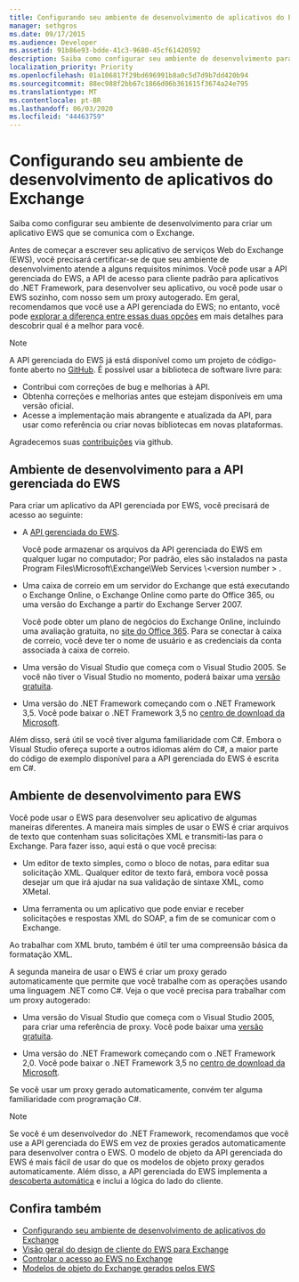 ```yaml
---
title: Configurando seu ambiente de desenvolvimento de aplicativos do Exchange
manager: sethgros
ms.date: 09/17/2015
ms.audience: Developer
ms.assetid: 91b86e93-bdde-41c3-9680-45cf61420592
description: Saiba como configurar seu ambiente de desenvolvimento para criar um aplicativo EWS que se comunica com o Exchange.
localization_priority: Priority
ms.openlocfilehash: 01a106817f29bd696991b8a0c5d7d9b7dd420b94
ms.sourcegitcommit: 88ec988f2bb67c1866d06b361615f3674a24e795
ms.translationtype: MT
ms.contentlocale: pt-BR
ms.lasthandoff: 06/03/2020
ms.locfileid: "44463759"
---
```

# <a name="setting-up-your-exchange-application-development-environment"></a>Configurando seu ambiente de desenvolvimento de aplicativos do Exchange

Saiba como configurar seu ambiente de desenvolvimento para criar um aplicativo EWS que se comunica com o Exchange.
  
Antes de começar a escrever seu aplicativo de serviços Web do Exchange (EWS), você precisará certificar-se de que seu ambiente de desenvolvimento atende a alguns requisitos mínimos. Você pode usar a API gerenciada do EWS, a API de acesso para cliente padrão para aplicativos do .NET Framework, para desenvolver seu aplicativo, ou você pode usar o EWS sozinho, com nosso sem um proxy autogerado. Em geral, recomendamos que você use a API gerenciada do EWS; no entanto, você pode [explorar a diferença entre essas duas opções](ews-client-design-overview-for-exchange.md) em mais detalhes para descobrir qual é a melhor para você. 
  
> [!NOTE]
> A API gerenciada do EWS já está disponível como um projeto de código-fonte aberto no [GitHub](https://github.com/officedev/ews-managed-api). É possível usar a biblioteca de software livre para: 
> - Contribui com correções de bug e melhorias à API. 
> - Obtenha correções e melhorias antes que estejam disponíveis em uma versão oficial. 
> - Acesse a implementação mais abrangente e atualizada da API, para usar como referência ou criar novas bibliotecas em novas plataformas. 
> 
>  Agradecemos suas [contribuições](https://github.com/OfficeDev/ews-managed-api/blob/master/CONTRIBUTING.md) via github. 
  
## <a name="development-environment-for-the-ews-managed-api"></a>Ambiente de desenvolvimento para a API gerenciada do EWS
<a name="bk_EWSMA"> </a>

Para criar um aplicativo da API gerenciada por EWS, você precisará de acesso ao seguinte:
  
- A [API gerenciada do EWS](https://aka.ms/ews-managed-api-readme). 
    
    Você pode armazenar os arquivos da API gerenciada do EWS em qualquer lugar no computador; Por padrão, eles são instalados na pasta Program Files\Microsoft\Exchange\Web Services \\<version number \> .
    
- Uma caixa de correio em um servidor do Exchange que está executando o Exchange Online, o Exchange Online como parte do Office 365, ou uma versão do Exchange a partir do Exchange Server 2007. 
    
    Você pode obter um plano de negócios do Exchange Online, incluindo uma avaliação gratuita, no [site do Office 365](https://office.microsoft.com/business/compare-office-365-for-business-plans-FX102918419.aspx#fbid=1tsGNIE7e3a). Para se conectar à caixa de correio, você deve ter o nome de usuário e as credenciais da conta associada à caixa de correio.

    
- Uma versão do Visual Studio que começa com o Visual Studio 2005. Se você não tiver o Visual Studio no momento, poderá baixar uma [versão gratuita](https://visualstudio.microsoft.com/).
    
- Uma versão do .NET Framework começando com o .NET Framework 3,5. Você pode baixar o .NET Framework 3,5 no [centro de download da Microsoft](https://go.microsoft.com/fwlink/?LinkId=191777).
    
Além disso, será útil se você tiver alguma familiaridade com C#. Embora o Visual Studio ofereça suporte a outros idiomas além do C#, a maior parte do código de exemplo disponível para a API gerenciada do EWS é escrita em C#.
  
## <a name="development-environment-for-ews"></a>Ambiente de desenvolvimento para EWS
<a name="bk_EWS"> </a>

Você pode usar o EWS para desenvolver seu aplicativo de algumas maneiras diferentes. A maneira mais simples de usar o EWS é criar arquivos de texto que contenham suas solicitações XML e transmiti-las para o Exchange. Para fazer isso, aqui está o que você precisa: 
  
- Um editor de texto simples, como o bloco de notas, para editar sua solicitação XML. Qualquer editor de texto fará, embora você possa desejar um que irá ajudar na sua validação de sintaxe XML, como XMetal.
    
- Uma ferramenta ou um aplicativo que pode enviar e receber solicitações e respostas XML do SOAP, a fim de se comunicar com o Exchange.
    
Ao trabalhar com XML bruto, também é útil ter uma compreensão básica da formatação XML.
  
A segunda maneira de usar o EWS é criar um proxy gerado automaticamente que permite que você trabalhe com as operações usando uma linguagem .NET como C#. Veja o que você precisa para trabalhar com um proxy autogerado:
  
- Uma versão do Visual Studio que começa com o Visual Studio 2005, para criar uma referência de proxy. Você pode baixar uma [versão gratuita](https://visualstudio.microsoft.com/).
    
- Uma versão do .NET Framework começando com o .NET Framework 2,0. Você pode baixar o .NET Framework 3,5 no [centro de download da Microsoft](https://go.microsoft.com/fwlink/?LinkId=191777).
    
Se você usar um proxy gerado automaticamente, convém ter alguma familiaridade com programação C#.
  
> [!NOTE]
> Se você é um desenvolvedor do .NET Framework, recomendamos que você use a API gerenciada do EWS em vez de proxies gerados automaticamente para desenvolver contra o EWS. O modelo de objeto da API gerenciada do EWS é mais fácil de usar do que os modelos de objeto proxy gerados automaticamente. Além disso, a API gerenciada do EWS implementa a [descoberta automática](autodiscover-for-exchange.md) e inclui a lógica do lado do cliente. 
  
## <a name="see-also"></a>Confira também

- [Configurando seu ambiente de desenvolvimento de aplicativos do Exchange](setting-up-your-exchange-application-development-environment.md)   
- [Visão geral do design de cliente do EWS para Exchange](ews-client-design-overview-for-exchange.md)  
- [Controlar o acesso ao EWS no Exchange](how-to-control-access-to-ews-in-exchange.md)  
- [Modelos de objeto do Exchange gerados pelos EWS](https://msdn.microsoft.com/library/jj190899)
    